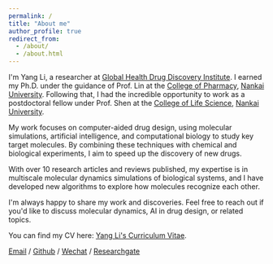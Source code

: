 ```yaml
---
permalink: /
title: "About me"
author_profile: true
redirect_from: 
  - /about/
  - /about.html
---
```


I'm Yang Li, a researcher at [Global Health Drug Discovery Institute](http://www.ghddi.org/). I earned my Ph.D. under the guidance of Prof. Lin at the [College of Pharmacy](https://pharmacy.nankai.edu.cn/), [Nankai University](https://www.nankai.edu.cn/). Following that, I had the incredible opportunity to work as a postdoctoral fellow under Prof. Shen at the [College of Life Science](https://sky.nankai.edu.cn/), [Nankai University](https://www.nankai.edu.cn/).

My work focuses on computer-aided drug design, using molecular simulations, artificial intelligence, and computational biology to study key target molecules. By combining these techniques with chemical and biological experiments, I aim to speed up the discovery of new drugs.

With over 10 research articles and reviews published, my expertise is in multiscale molecular dynamics simulations of biological systems, and I have developed new algorithms to explore how molecules recognize each other.

I'm always happy to share my work and discoveries. Feel free to reach out if you'd like to discuss molecular dynamics, AI in drug design, or related topics.

You can find my CV here: [Yang Li's Curriculum Vitae](../assets/Curriculum_Vitae_YangLi.pdf).

[Email](mailto:yang.li@ghddi.org) / [Github](https://github.com/yangli59) / [Wechat](../images/wechat.jpg) / [Researchgate](https://www.researchgate.net/profile/Yang-Li-802)

